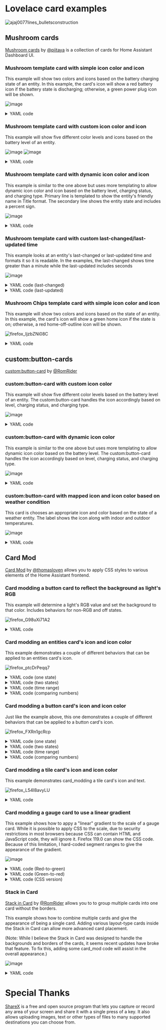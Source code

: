 # Lovelace card examples
![ajaj0077lines_bulletsconstruction](https://github.com/dsellers1/home-assistant/assets/67642332/c9896b41-9f86-46d4-93d5-b72c24d2c0fd)

## Mushroom cards
[Mushroom cards](https://github.com/piitaya/lovelace-mushroom) by [@piitaya](https://github.com/piitaya) is a collection of cards for Home Assistant Dashboard UI.

### Mushroom template card with simple icon color and icon
This example will show two colors and icons based on the battery charging state of an entity. In this example, the card's icon will show a red battery icon if the battery state is discharging; otherwise, a green power plug icon will be shown.

![image](https://github.com/dsellers1/home-assistant/assets/67642332/aa32932e-6f2e-4679-975b-390e0e30bd7f)

<details><summary>YAML code</summary>

```yaml
type: custom:mushroom-template-card
entity: sensor.s22_ultra_battery_level
layout: vertical
primary: S22
secondary: '{{ states(entity) }} %'
icon: >-
  {{ is_state('sensor.s22_ultra_battery_state', 'discharging') |
  iif('mdi:battery', 'mdi:power-plug') }}
icon_color: >-
  {{ is_state('sensor.s22_ultra_battery_state', 'discharging') |  iif('red', 
  'green') }}
tap_action: none
hold_action: none
double_tap_action: none
```
</details>

### Mushroom template card with custom icon color and icon
This example will show five different color levels and icons based on the battery level of an entity.

![image](https://github.com/dsellers1/home-assistant/assets/67642332/aa58c764-d9e0-4b6d-abb6-f05512bdde1a)
![image](https://github.com/dsellers1/home-assistant/assets/67642332/86c2c730-9293-4c3e-a3aa-5f0614fd9194)

<details><summary>YAML code</summary>

```yaml
type: custom:mushroom-template-card
entity: sensor.s22_ultra_battery_level
primary: S22
secondary: '{{ states(entity) }} {{ state_attr(entity, "unit_of_measurement") }}'
layout: vertical
icon: |
  {% set state = (states(entity) | int) %}
  {% if state >= 90 %} mdi:battery-90
  {% elif state >= 70 %} mdi:battery-70
  {% elif state >= 50 %} mdi:battery-40
  {% elif state >= 30 %} mdi:battery-30
  {% else %} mdi:battery-10
  {% endif %}
icon_color: |
  {% set state = (states(entity) | int) %}
  {% if state >= 90 %} green
  {% elif state >= 70 %} light-green
  {% elif state >= 50 %} orange
  {% elif state >= 30 %} yellow
  {% else %} red
  {% endif %}
tap_action: none
hold_action: none
double_tap_action: none
```
</details>

### Mushroom template card with dynamic icon color and icon
This example is similar to the one above but uses more templating to allow dynamic icon color and icon based on the battery level, charging status, and charging type. Primary line is templated to show the entity's friendly name in Title format. The secondary line shows the entity state and includes a percent sign. 

![image](https://github.com/dsellers1/home-assistant/assets/67642332/fd3bab11-76cb-4ba4-99f0-73b9e64c3fc3)

<details><summary>YAML code</summary>

```yaml
type: custom:mushroom-template-card
entity: sensor.s22_ultra_battery_level
primary: '{{ state_attr(entity, "friendly_name").title() }}'
secondary: '{{ states(entity) + "%" }}'
layout: vertical
icon: |-
  {% set battery_level = states(entity) | int // 10 * 10 %} 
  {% set charging_type = states('sensor.s22_ultra_charger_type') %} 
  {% set is_charging = is_state('binary_sensor.s22_ultra_is_charging', 'on') | iif(True, False) %} 
  {% set map ={"none":"","ac":"charging-","wireless":"charging-wireless-"} %} 
  {% set charging = map[charging_type] %} 
  {% if battery_level == 100 and is_charging == True %} mdi:battery-charging 
  {% elif battery_level == 100 %} mdi:battery 
  {% elif battery_level >= 10 %} mdi:battery-{{charging}}{{battery_level}} 
  {% elif battery_level >= 0 %} mdi:battery-{{charging}}outline 
  {% else %} mdi:battery-unknown 
  {% endif %} 
icon_color: |-
  {% set percentage = states(entity) | int %}
  {% set r, g, b = 0, 0, 0 %}
  {% if (percentage <= 51) %}
    {% set r = 255 %}
    {% set g = (5.0 * percentage) | round | int %}
  {% else %}
    {% set g = 255 %}
    {% set r = (505 - 4.89 * percentage) | round | int %}
  {% endif %}
  {{ "#%0x" | format( r * 0x10000 + g * 0x100 + b * 0x1 ) }}
tap_action: none
hold_action: none
double_tap_action: none
```
</details>

### Mushroom template card with custom last-changed/last-updated time
This example looks at an entity's last-changed or last-updated time and formats it so it is readable. In the examples, the last-changed shows time greater than a minute while the last-updated includes seconds 

![image](https://github.com/dsellers1/home-assistant/assets/67642332/eb2728b7-b243-43d9-b701-73620ecb4e12)

<details><summary>YAML code (last-changed)</summary>

```yaml
type: custom:mushroom-template-card
primary: 'Status: {{ states("light.living_room_lights") }}'
secondary: |
  {% set t = ((as_timestamp(now()) -as_timestamp(states.light.living_room_lights.last_changed)) | int) %}   
  {% if t < 60 %}   
  {% elif t < 3600 %} {{ t // 60 }} min    
  {% elif t >= 3600 %} {{ t // 3600 }} hr {{ (t % 3600) // 60 }} min   
  {% else %}
  unknown    
  {% endif %}
```
</details><details><summary>YAML code (last-updated)</summary>

```yaml
type: custom:mushroom-template-card
primary: 'Travel time: {{ states("sensor.waze_travel_time") }} minutes'
secondary: |
  Last updated: {% set t = ((as_timestamp(now()) - as_timestamp(states.sensor.waze_travel_time.last_updated)) | int) %}    
  {% if t <= 10 %} Just now   
  {% elif t <= 60 %} {{ t }} seconds   
  {% elif t < 3600 %} {{ (t / 60) | int }} min {{ (t % 60) }} sec  
  {% elif t >= 3600 %} {{ (t / 3600) | int }} hr {{ (t / 60) | int }} min {{ (t % 60) }} sec  
  {% else %} 
  error   
  {% endif %}
```
</details>

### Mushroom Chips template card with simple icon color and icon
This example will show two colors and icons based on the state of an entity. In this example, the card's icon will show a green home icon if the  state is on; otherwise, a red home-off-outline icon will be shown.

![firefox_IjzbZNi08C](https://github.com/dsellers1/home-assistant/assets/67642332/69dd0033-f286-4f08-afe4-4ec93d0032d7)

<details><summary>YAML code</summary>

```yaml
type: custom:mushroom-chips-card
chips:
  - type: template
    entity: input_boolean.guest_mode
    content: Guest Mode
    icon: |
      {{ (states(entity)=="on") | iif("mdi:home", "mdi:home-off-outline") }}
    icon_color: |
      {{ (states(entity)=="on") | iif("green", "red") }}
    press_action:
      action: toggle
```
</details>


## custom:button-cards
[custom:button-card](https://github.com/custom-cards/button-card) by [@RomRider](https://github.com/RomRider)

### custom:button-card with custom icon color 
This example will show five different color levels based on the battery level of an entity. The custom:button-card handles the icon accordingly based on level, charging status, and charging type.

![image](https://github.com/dsellers1/home-assistant/assets/67642332/70265f06-c931-482a-bfcb-9862307c464f)

<details><summary>YAML code</summary>

```yaml
type: custom:button-card
entity: sensor.s22_ultra_battery_level
name: S22
show_state: true
styles:
  icon:
    - color: |-
        [[[ 
          var blevel=entity.state;
          if (blevel > 90) return 'green';
          else if (blevel >= 70) return 'light-green';
          else if (blevel >= 50) return 'orange';
          else if (blevel >= 30) return 'yellow';
          else return 'red';
        ]]]
```
</details>

### custom:button-card with dynamic icon color
This example is similar to the one above but uses more templating to allow dynamic icon color based on the battery level. The custom:button-card handles the icon accordingly based on level, charging status, and charging type.

![image](https://github.com/dsellers1/home-assistant/assets/67642332/9a3b238d-03ad-44e9-a101-fcd336f61e48)
<details><summary>YAML code</summary>

```yaml
type: custom:button-card
entity: sensor.s22_ultra_battery_level
show_state: true
styles:
  icon:
    - color: |-
        [[[ 
          var percentage = entity.state;
          var r = 0; var g = 0; var b = 0;
          if (percentage < 50 ) {
            var r = 255;
            var g = parseInt(5.1 * percentage);
          } else {   
            var g = 255;
            var r = parseInt(510 - 5.10 * percentage);
          }
          var h = r * 0x10000 + g * 0x100 + b * 0x1;
          return '#' + ('000000' + h.toString(16)).slice(-6);
        ]]]
```
</details>

### custom:button-card with mapped icon and icon color based on weather condition
This card is chooses an appropriate icon and color based on the state of a weather entity. The label shows the icon along with indoor and outdoor temperatures.

![image](https://github.com/dsellers1/home-assistant/assets/67642332/02029c83-938a-463c-bc8c-12160fd37d8b)
<details><summary>YAML code</summary>

```yaml
type: custom:button-card
entity: weather.home
layout: vertical
icon: '[[[ return variables.var_icon ]]]'
show_icon: true
show_name: false
show_state: false
show_label: true
color_type: icon
tap_action:
  action: more-info
styles:
  icon:
    - color: '[[[ return variables.var_color ]]]'
  label:
    - justify-self: center
    - padding-left: 0px
variables:
  condition_weather_entity: weather.home
  indoor_temp_entity: sensor.bedroom_temperature
  outdoor_temp_entity: sensor.outside_temperature
  temp_unit: F
  var_color: |
    [[[
      let colors = {
        "clear-night": "#FFF900", 
        "cloudy": "#626567",
        "fog": "#C0C0C0",
        "hail": "white ",
        "hazy": "grey ", 
        "lightning": "#D9D401",
        "lightning-rainy": "#D9D401",
        "night-partly-cloudy": "#B3B6B7", 
        "partlycloudy": "#B3B6B7",
        "partly-lightning": "#D9D401", 
        "partly-rainy": "#4E4DD8",
        "partly-snowy": "#FFFFFF", 
        "partly-snowy-rainy": "#FFFFFF", 
        "pouring": "#2E9AFE",
        "rainy": "#5757BE",
        "snowy": "#FFFFFF",
        "snowy-heavy": "#FFFFFF",
        "snowy-rainy": "#FFFFFF",
        "sunny": "#FFF900",
        "windy": "grey"
      };
      var icon_color = colors[states[variables.condition_weather_entity].state];
      if (typeof(icon_color) === 'undefined') {
        var icon_color ="#FFFFFF"
      }
      return icon_color;
    ]]]
  var_icon: |
    [[[         
      let icons = {
        "clear-night": "mdi:weather-night", 
        "cloudy": "mdi:weather-cloudy",
        "fog": "mdi:weather-fog",
        "hail": "mdi:weather-hail",
        "hazy": "mdi:weather-hazy", 
        "lightning": "mdi:weather-lightning",
        "lightning-rainy": "mdi:weather-lightning-rainy",
        "night-partly-cloudy": "mdi:weather-night-partly-cloudy", 
        "partlycloudy": "mdi:weather-partly-cloudy",
        "partly-lightning": "mdi:weather-partly-lightning", 
        "partly-rainy": "mdi:weather-partly-rainy",
        "partly-snowy": "mdi:weather-partly-snowy", 
        "partly-snowy-rainy": "mdi:weather-partly-snowy-rainy", 
        "pouring": "mdi:weather-pouring",
        "rainy": "mdi:weather-rainy",
        "snowy": "mdi:weather-snowy",
        "snowy-heavy": "mdi:weather-snowy-heavy",
        "snowy-rainy": "mdi:weather-snowy-rainy",
        "sunny": "mdi:weather-sunny",
        "windy":  "mdi:weather-windy"
      };
      var icon = icons[states[variables.condition_weather_entity].state];
      if (typeof(icon) === 'undefined') { 
        var icon = "mdi:help" 
      }
      return icon;
    ]]]
label: |
  [[[ 
    var indoor = parseFloat(states[variables.indoor_temp_entity].state).toFixed(0) ;
    var outdoor = parseFloat(states[variables.outdoor_temp_entity].state).toFixed(0);
    return  `<ha-icon icon="${variables.var_icon}"
      style="width: 25px; height: 25px; color: ${variables.var_color}; ">
      </ha-icon>` + outdoor + ' °' + variables.temp_unit + ' | ' + indoor + ' °' + variables.temp_unit;
  ]]]
```
</details>


## Card Mod
[Card Mod](https://github.com/thomasloven/lovelace-card-mod) by [@thomasloven](https://github.com/thomasloven) allows you to apply CSS styles to various elements of the Home Assistant frontend.

### Card modding a button card to reflect the background as light's RGB
This example will determine a light's RGB value and set the background to that color. Includes behaviors for non-RGB and off states.

![firefox_G98uXi71A2](https://github.com/dsellers1/home-assistant/assets/67642332/095a7dd7-a81e-4041-bf8a-300b95c237d2)
<details><summary>YAML code</summary>

```yaml
type: button
show_name: true
show_icon: true
tap_action: 
  action: toggle
entity: light.living_room_lights
card_mod:
  style: |
    ha-card {
      background: none;
      {% if state_attr(config.entity, "color_mode") == "xy" %}
        {% set r = state_attr(config.entity, 'rgb_color')[0] %}
        {% set g = state_attr(config.entity, 'rgb_color')[1] %}
        {% set b = state_attr(config.entity, 'rgb_color')[2] %}
        background: rgba( {{r}}, {{g}}, {{b}}, 0.1 );
        --card-mod-icon-color: rgba( {{r}}, {{g}}, {{b}}, 1 );
        //--primary-text-color: rgba( {{r}}, {{g}}, {{b}}, 0.99 );
        //--secondary-text-color: rgba( {{r}}, {{g}}, {{b}}, 0.50 );
      {% elif state_attr(config.entity, "color_mode") == "color_temp" %}
        --card-mod-icon-color: yellow;
        --primary-text-color: white;
      {% elif is_state(config.entity, 'off') %}
        background: none;
        --card-mod-icon-color: rgb(28, 28, 28);
        --primary-text-color: rgb(128, 128, 128);
      {%- endif %}
    }
```
</details>

### Card modding an entities card's icon and icon color
<!-- The screenshots and code used were contained in a custom:stack-in-card; this may affect appearance and coding. -->
This example demonstrates a couple of different behaviors that can be applied to an entities card's icon.

![firefox_ptcDrPeqq7](https://github.com/dsellers1/home-assistant/assets/67642332/89fa1976-6754-4389-a9d5-24019cc04477)

<details><summary>YAML code (one state)</summary>

```yaml
type: entities
card_mod:
  style: |
    ha-card {
      border: none;
      background: transparent;
    }
entities:
  - entity: light.hallway
    name: Using one state
    card_mod:
      style: |-
        :host {
          {% if is_state(config.entity, 'off') %}
            --card-mod-icon: mdi:light-switch-off;
            --card-mod-icon-color: red;
          {% else %}
            --card-mod-icon: mdi:light-switch;
            --card-mod-icon-color: green;
          {% endif %}
        }
```
</details><details><summary>YAML code (two states)</summary>

```yaml
type: entities
card_mod:
  style: |
    ha-card {
      border: none;
      background: transparent;
    }
entities:
  - entity: light.hallway
    name: Using two states
    card_mod:
      style: |-
        :host {
          {% if is_state(config.entity, 'off') and is_state('light.living_room_lights', 'off') %}
            --card-mod-icon: mdi:light-switch-off;
            --card-mod-icon-color: red;
          {% elif is_state(config.entity, 'on') and is_state('light.living_room_lights', 'off') %}
            --card-mod-icon: mdi:help;
            --card-mod-icon-color: yellow;
          {% else %}
            --card-mod-icon: mdi:light-switch;
            --card-mod-icon-color: green;
          {% endif %}
        }
```
</details><details><summary>YAML code (time range)</summary>

```yaml
type: entities
card_mod:
  style: |
    ha-card {
      border: none;
      background: transparent;
    }
entities:
  - entity: light.hallway
    name: Using time range
    card_mod:
      style: |-
        :host {
          {% if today_at('12:00') < now() < today_at('18:00') %}
            --card-mod-icon-color: green;
            --card-mod-icon: mdi:check;
          {% else %}
            --card-mod-icon-color: red;
            --card-mod-icon: mdi:window-close;
          {% endif %}
        }
```
</details><details><summary>YAML code (comparing numbers)</summary>

```yaml
type: entities
card_mod:
  style: |
    ha-card {
      border: none;
      background: transparent;
    }
entities:
  - entity: sensor.s22_ultra_battery_level
    name: Comparing numbers
    show_name: true
    show_icon: true
    tap_action:
      action: none
    card_mod:
      style: |-
        :host {
          {% set level = states('sensor.s22_ultra_battery_level') | int %}
          {% if level >= 80 %}
            --card-mod-icon: mdi:check;
            --card-mod-icon-color: green;
          {% elif level >= 40 %}
            --card-mod-icon: mdi:thumb-up;
            --card-mod-icon-color: yellow;
          {% else %}
            --card-mod-icon: mdi:thumb-down;
            --card-mod-icon-color: red;
          {% endif %}
        }
```
</details>

### Card modding a button card's icon and icon color
<!-- The screenshots and code used were contained in a custom:stack-in-card; this may affect appearance and coding. -->
Just like the example above, this one demonstrates a couple of different behaviors that can be applied to a button card's icon.

![firefox_FXRn1gcRcp](https://github.com/dsellers1/home-assistant/assets/67642332/37a3b829-03f3-4fe2-8d33-f5050d98bcd3)

<details><summary>YAML code (one state)</summary>

```yaml
type: button
entity: light.hallway
show_name: true
show_icon: true
tap_action:
  action: toggle
name: Using one state
card_mod:
  style: |-
    ha-card {
      {% if is_state(config.entity, 'off') %}
        --card-mod-icon: mdi:light-switch-off;
        --card-mod-icon-color: red;
      {% else %}
        --card-mod-icon: mdi:light-switch;
        --card-mod-icon-color: green;
      {% endif %}
    }
```
</details><details><summary>YAML code (two states)</summary>

```yaml
type: button
name: Using two states
show_name: true
show_icon: true
entity: light.hallway
tap_action:
  action: toggle
card_mod:
  style: |-
    ha-card {
      {% if is_state(config.entity, 'off') and is_state('light.living_room_lights', 'off') %}
        --card-mod-icon: mdi:light-switch-off;
        --card-mod-icon-color: red;
      {% elif is_state(config.entity, 'on') and is_state('light.living_room_lights', 'off') %}
        --card-mod-icon: mdi:help;
        --card-mod-icon-color: yellow;
      {% else %}
        --card-mod-icon: mdi:light-switch;
        --card-mod-icon-color: green;
      {% endif %}
    }
```
</details><details><summary>YAML code (time range)</summary>

```yaml
type: button
name: Using time range
show_name: true
show_icon: true
tap_action:
  action: none
card_mod:
  style: |-
    ha-card {
      {% if today_at('06:00') < now() < today_at('12:00') %}
        --card-mod-icon-color: green;
        --card-mod-icon: mdi:check;
      {% else %}
        --card-mod-icon-color: red;
        --card-mod-icon: mdi:window-close;
      {% endif %}
    }
```
</details><details><summary>YAML code (comparing numbers)</summary>

```yaml
type: button
name: Comparing numbers
show_name: true
show_icon: true
tap_action:
  action: none
card_mod:
  style: |-
    ha-card {
      {% set level = states('sensor.s22_ultra_battery_level') | int %}
      {% if level >= 80 %}
        --card-mod-icon: mdi:check;
        --card-mod-icon-color: green;
      {% elif level >= 40 %}
        --card-mod-icon: mdi:thumb-up;
        --card-mod-icon-color: yellow;
      {% else %}
        --card-mod-icon: mdi:thumb-down;
        --card-mod-icon-color: red;
      {% endif %}
    }
```
</details>

### Card modding a tile card's icon and icon color
This example demonstrates card_modding a tile card's icon and text.

![firefox_L54I8avyLU](https://github.com/dsellers1/home-assistant/assets/67642332/b9185d64-dea5-4d7a-a42f-2029dd563859)

<details><summary>YAML code</summary>

```yaml
type: tile
entity: binary_sensor.living_room_door_on_off
show_entity_picture: true
vertical: false
name: sliding door
card_mod:
  style: 
    ha-tile-info$: |
      .primary {
        font-size: 20px !important;
        font-family: arial;
        font-weight: bold;
        font-style: italic;
        color: white !important;
      }
      .secondary {
        font-size: 10px !important;
        color: gray !important;
      }
    .icon-container .icon$: |
      .shape { 
        border-radius: 15px !important;
        background: 
          {% if is_state(config.entity, 'on') %}
            rgba(255,0,0,0.2)
          {% else %}
            rgba(0,255,0,0.2)
          {% endif %} !important;  
      }
    .: |
      ha-card {
        background: black;
        width: 200px;
      }
      .icon {
        --tile-icon-color: 
          {% if is_state(config.entity, 'on') %}
            red
          {% else %}
            green
          {% endif %} !important;
      }

```
</details>

### Card modding a gauge card to use a linear gradient
<!-- The screenshots and code used were contained in a custom:stack-in-card; this may affect appearance and coding. -->
This example shows how to appy a "linear" gradient to the scale of a gauge card. While it is possible to apply CSS to the scale, due to security restrictions in most browsers because CSS can contain HTML and JavaScript code, they will ignore it. Firefox 119.0 can show the CSS code. Because of this limitation, I hard-coded segment ranges to give the appearance of the gradient. 

![image](https://github.com/dsellers1/home-assistant/assets/67642332/50fcb573-26b2-448c-8496-33777eebf98e)

<details><summary>YAML code (Red-to-green)</summary>

```yaml
type: gauge
entity: sensor.s22_ultra_battery_level
name: Red-to-green
min: 0
max: 100
needle: true
segments:
  - from: 0
    color: '#FF0000'
  - from: 3
    color: '#FF1100'
  - from: 7
    color: '#FF2200'
  - from: 10
    color: '#FF3300'
  - from: 13
    color: '#FF4400'
  - from: 17
    color: '#FF5500'
  - from: 20
    color: '#FF6600'
  - from: 23
    color: '#FF7700'
  - from: 27
    color: '#FF8800'
  - from: 30
    color: '#FF9900'
  - from: 33
    color: '#FFAA00'
  - from: 37
    color: '#FFBB00'
  - from: 40
    color: '#FFCC00'
  - from: 43
    color: '#FFDD00'
  - from: 47
    color: '#FFEE00'
  - from: 50
    color: '#FFFF00'
  - from: 53
    color: '#EEFF00'
  - from: 57
    color: '#DDFF00'
  - from: 60
    color: '#CCFF00'
  - from: 63
    color: '#BBFF00'
  - from: 67
    color: '#AAFF00'
  - from: 70
    color: '#99FF00'
  - from: 73
    color: '#88FF00'
  - from: 77
    color: '#77FF00'
  - from: 80
    color: '#66FF00'
  - from: 83
    color: '#55FF00'
  - from: 87
    color: '#44FF00'
  - from: 90
    color: '#33FF00'
  - from: 93
    color: '#22FF00'
  - from: 97
    color: '#11FF00'
  - from: 100
    color: '#00FF00'
```
</details><details><summary>YAML code (Green-to-red)</summary>

```yaml
type: gauge
entity: sensor.s22_ultra_battery_level
name: Green-to-red
min: 0
max: 100
needle: true
segments:
  - from: 0
    color: '#00FF00'
  - from: 3
    color: '#11FF00'
  - from: 7
    color: '#22FF00'
  - from: 10
    color: '#33FF00'
  - from: 13
    color: '#44FF00'
  - from: 17
    color: '#55FF00'
  - from: 20
    color: '#66FF00'
  - from: 23
    color: '#77FF00'
  - from: 27
    color: '#88FF00'
  - from: 30
    color: '#99FF00'
  - from: 33
    color: '#AAFF00'
  - from: 37
    color: '#BBFF00'
  - from: 40
    color: '#CCFF00'
  - from: 43
    color: '#DDFF00'
  - from: 47
    color: '#EEFF00'
  - from: 50
    color: '#FFFF00'
  - from: 53
    color: '#FFEE00'
  - from: 57
    color: '#FFDD00'
  - from: 60
    color: '#FFCC00'
  - from: 63
    color: '#FFBB00'
  - from: 67
    color: '#FFAA00'
  - from: 70
    color: '#FF9900'
  - from: 73
    color: '#FF8800'
  - from: 77
    color: '#FF7700'
  - from: 80
    color: '#FF6600'
  - from: 83
    color: '#FF5500'
  - from: 87
    color: '#FF4400'
  - from: 90
    color: '#FF3300'
  - from: 93
    color: '#FF2200'
  - from: 97
    color: '#FF1100'
  - from: 100
    color: '#FF0000'
```
</details><details><summary>YAML code (CSS version)</summary>

```yaml
type: gauge
entity: sensor.s22_ultra_battery_level
name: CSS
min: 0
max: 100
segments:
  - from: 0
    color: var(--gauge-gradient)
needle: true
card_mod:
  style: >
    :host { --gauge-gradient: url("data:image/svg+xml,%3Csvg
    xmlns='http://www.w3.org/2000/svg' width='100'
    height='100'%3E%3Cdefs%3E%3ClinearGradient id='linear' x1='0%25'
    y1='0%25' x2='100%25' y2='0%25'%3E%3Cstop offset='0%25'
    stop-color='red'/%3E%3Cstop offset='50%25'
    stop-color='yellow'/%3E%3Cstop offset='100%25'
    stop-color='green'/%3E%3C/linearGradient%3E%3C/defs%3E%3C/svg%3E#linear");
    }
```
</details>

### Stack in Card
[Stack in Card](https://github.com/custom-cards/stack-in-card) by [@RomRider](https://github.com/romrider) allows you to to group multiple cards into one card without the borders. 

This example shows how to combine multiple cards and give the appearance of being a single card. Adding various layout-type cards inside the Stack in Card can allow more advanced card placement. 

(Note: While I believe the Stack in Card was designed to handle the backgrounds and borders of the cards, it seems recent updates have broke that feature. To fix this, adding some card_mod code will assist in the overall appearance.)

![image](https://github.com/dsellers1/home-assistant/assets/67642332/d6d05461-ea35-4624-9e5e-a1f4d2f8b3d9)

<details><summary>YAML code</summary>

```yaml
type: custom:stack-in-card
mode: vertical
card_mod:
  style: |
    ha-card {
      --ha-card-background: none;
    }
cards:
  - type: horizontal-stack
    cards:
      - show_name: true
        show_icon: true
        type: button
        tap_action:
          action: none
        entity: null
        icon: mdi:dice-1
        name: Card 1
        card_mod:
          style: |
            ha-card {
              border: none;
            }
      - show_name: true
        show_icon: true
        type: button
        tap_action:
          action: toggle
        entity: null
        icon: mdi:dice-2
        name: Card 2
        card_mod:
          style: |
            ha-card {
              border: none;
            }
      - show_name: true
        show_icon: true
        type: button
        tap_action:
          action: toggle
        entity: null
        icon: mdi:dice-3
        name: Card 3
        card_mod:
          style: |
            ha-card {
              border: none;
            }
  - type: horizontal-stack
    cards:
      - show_name: true
        show_icon: true
        type: button
        tap_action:
          action: toggle
        entity: null
        icon: mdi:dice-4
        name: Card 4
        card_mod:
          style: |
            ha-card {
              border: none;
            }
      - show_name: true
        show_icon: true
        type: button
        tap_action:
          action: toggle
        entity: null
        icon: mdi:dice-5
        name: Card 5
        card_mod:
          style: |
            ha-card {
              border: none;
            }
      - show_name: true
        show_icon: true
        type: button
        tap_action:
          action: toggle
        entity: null
        icon: mdi:dice-6
        name: Card 6
        card_mod:
          style: |
            ha-card {
              border: none;
            }
```
</details>

# Special Thanks
[ShareX](getsharex.com) is a free and open source program that lets you capture or record any area of your screen and share it with a single press of a key. It also allows uploading images, text or other types of files to many supported destinations you can choose from. 
